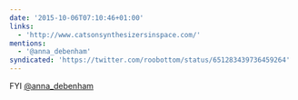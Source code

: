 ```yaml
---
date: '2015-10-06T07:10:46+01:00'
links:
  - 'http://www.catsonsynthesizersinspace.com/'
mentions:
  - '@anna_debenham'
syndicated: 'https://twitter.com/roobottom/status/651283439736459264'
---
```

FYI [@anna_debenham](https://twitter.com/@anna_debenham) 
